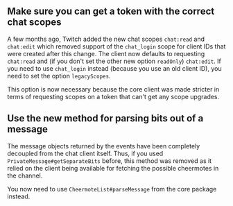 ## Make sure you can get a token with the correct chat scopes

A few months ago, Twitch added the new chat scopes `chat:read` and `chat:edit` which removed support of the `chat_login` scope for client IDs that were created after this change. The client now defaults to requesting `chat:read` and (if you don't set the other new option `readOnly`) `chat:edit`. If you need to use `chat_login` instead (because you use an old client ID), you need to set the option `legacyScopes`.

This option is now necessary because the core client was made stricter in terms of requesting scopes on a token that can't get any scope upgrades.

## Use the new method for parsing bits out of a message

The message objects returned by the events have been completely decoupled from the chat client itself. Thus, if you used `PrivateMessage#getSeparateBits` before, this method was removed as it relied on the client being available for fetching the possible cheermotes in the channel.

You now need to use `CheermoteList#parseMessage` from the core package instead.

